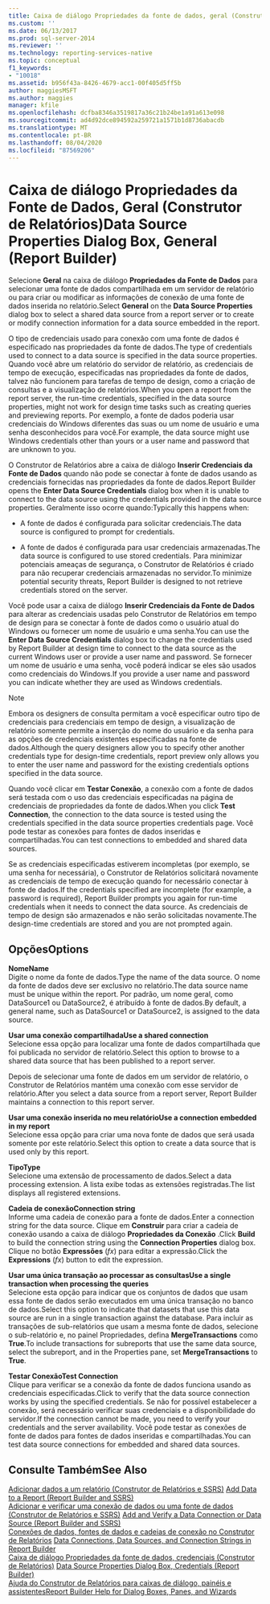 ```yaml
---
title: Caixa de diálogo Propriedades da fonte de dados, geral (Construtor de Relatórios) | Microsoft Docs
ms.custom: ''
ms.date: 06/13/2017
ms.prod: sql-server-2014
ms.reviewer: ''
ms.technology: reporting-services-native
ms.topic: conceptual
f1_keywords:
- "10018"
ms.assetid: b956f43a-8426-4679-acc1-00f405d5ff5b
author: maggiesMSFT
ms.author: maggies
manager: kfile
ms.openlocfilehash: dcfba8346a3519817a36c21b24be1a91a613e098
ms.sourcegitcommit: ad4d92dce894592a259721a1571b1d8736abacdb
ms.translationtype: MT
ms.contentlocale: pt-BR
ms.lasthandoff: 08/04/2020
ms.locfileid: "87569206"
---
```

# <a name="data-source-properties-dialog-box-general-report-builder"></a><span data-ttu-id="659e9-102">Caixa de diálogo Propriedades da Fonte de Dados, Geral (Construtor de Relatórios)</span><span class="sxs-lookup"><span data-stu-id="659e9-102">Data Source Properties Dialog Box, General (Report Builder)</span></span>
  <span data-ttu-id="659e9-103">Selecione **Geral** na caixa de diálogo **Propriedades da Fonte de Dados** para selecionar uma fonte de dados compartilhada em um servidor de relatório ou para criar ou modificar as informações de conexão de uma fonte de dados inserida no relatório.</span><span class="sxs-lookup"><span data-stu-id="659e9-103">Select **General** on the **Data Source Properties** dialog box to select a shared data source from a report server or to create or modify connection information for a data source embedded in the report.</span></span>  
  
 <span data-ttu-id="659e9-104">O tipo de credenciais usado para conexão com uma fonte de dados é especificado nas propriedades da fonte de dados.</span><span class="sxs-lookup"><span data-stu-id="659e9-104">The type of credentials used to connect to a data source is specified in the data source properties.</span></span> <span data-ttu-id="659e9-105">Quando você abre um relatório do servidor de relatório, as credenciais de tempo de execução, especificadas nas propriedades da fonte de dados, talvez não funcionem para tarefas de tempo de design, como a criação de consultas e a visualização de relatórios.</span><span class="sxs-lookup"><span data-stu-id="659e9-105">When you open a report from the report server, the run-time credentials, specified in the data source properties, might not work for design time tasks such as creating queries and previewing reports.</span></span> <span data-ttu-id="659e9-106">Por exemplo, a fonte de dados poderia usar credenciais do Windows diferentes das suas ou um nome de usuário e uma senha desconhecidos para você.</span><span class="sxs-lookup"><span data-stu-id="659e9-106">For example, the data source might use Windows credentials other than yours or a user name and password that are unknown to you.</span></span>  
  
 <span data-ttu-id="659e9-107">O Construtor de Relatórios abre a caixa de diálogo **Inserir Credenciais da Fonte de Dados** quando não pode se conectar à fonte de dados usando as credenciais fornecidas nas propriedades da fonte de dados.</span><span class="sxs-lookup"><span data-stu-id="659e9-107">Report Builder opens the **Enter Data Source Credentials** dialog box when it is unable to connect to the data source using the credentials provided in the data source properties.</span></span> <span data-ttu-id="659e9-108">Geralmente isso ocorre quando:</span><span class="sxs-lookup"><span data-stu-id="659e9-108">Typically this happens when:</span></span>  
  
-   <span data-ttu-id="659e9-109">A fonte de dados é configurada para solicitar credenciais.</span><span class="sxs-lookup"><span data-stu-id="659e9-109">The data source is configured to prompt for credentials.</span></span>  
  
-   <span data-ttu-id="659e9-110">A fonte de dados é configurada para usar credenciais armazenadas.</span><span class="sxs-lookup"><span data-stu-id="659e9-110">The data source is configured to use stored credentials.</span></span>  <span data-ttu-id="659e9-111">Para minimizar potenciais ameaças de segurança, o Construtor de Relatórios é criado para não recuperar credenciais armazenadas no servidor.</span><span class="sxs-lookup"><span data-stu-id="659e9-111">To minimize potential security threats, Report Builder is designed to not retrieve credentials stored on the server.</span></span>  
  
 <span data-ttu-id="659e9-112">Você pode usar a caixa de diálogo **Inserir Credenciais da Fonte de Dados** para alterar as credenciais usadas pelo Construtor de Relatórios em tempo de design para se conectar à fonte de dados como o usuário atual do Windows ou fornecer um nome de usuário e uma senha.</span><span class="sxs-lookup"><span data-stu-id="659e9-112">You can use the **Enter Data Source Credentials** dialog box to change the credentials used by Report Builder at design time to connect to the data source as the current Windows user or provide a user name and password.</span></span> <span data-ttu-id="659e9-113">Se fornecer um nome de usuário e uma senha, você poderá indicar se eles são usados como credenciais do Windows.</span><span class="sxs-lookup"><span data-stu-id="659e9-113">If you provide a user name and password you can indicate whether they are used as Windows credentials.</span></span>  
  
> [!NOTE]  
>  <span data-ttu-id="659e9-114">Embora os designers de consulta permitam a você especificar outro tipo de credenciais para credenciais em tempo de design, a visualização de relatório somente permite a inserção do nome do usuário e da senha para as opções de credenciais existentes especificadas na fonte de dados.</span><span class="sxs-lookup"><span data-stu-id="659e9-114">Although the query designers allow you to specify other another credentials type for design-time credentials, report preview only allows you to enter the user name and password for the existing credentials options specified in the data source.</span></span>  
  
 <span data-ttu-id="659e9-115">Quando você clicar em **Testar Conexão**, a conexão com a fonte de dados será testada com o uso das credenciais especificadas na página de credenciais de propriedades da fonte de dados.</span><span class="sxs-lookup"><span data-stu-id="659e9-115">When you click **Test Connection**, the connection to the data source is tested using the credentials specified in the data source properties credentials page.</span></span> <span data-ttu-id="659e9-116">Você pode testar as conexões para fontes de dados inseridas e compartilhadas.</span><span class="sxs-lookup"><span data-stu-id="659e9-116">You can test connections to embedded and shared data sources.</span></span>  
  
 <span data-ttu-id="659e9-117">Se as credenciais especificadas estiverem incompletas (por exemplo, se uma senha for necessária), o Construtor de Relatórios solicitará novamente as credenciais de tempo de execução quando for necessário conectar à fonte de dados.</span><span class="sxs-lookup"><span data-stu-id="659e9-117">If the credentials specified are incomplete (for example, a password is required), Report Builder prompts you again for run-time credentials when it needs to connect the data source.</span></span> <span data-ttu-id="659e9-118">As credenciais de tempo de design são armazenados e não serão solicitadas novamente.</span><span class="sxs-lookup"><span data-stu-id="659e9-118">The design-time credentials are stored and you are not prompted again.</span></span>  
  
## <a name="options"></a><span data-ttu-id="659e9-119">Opções</span><span class="sxs-lookup"><span data-stu-id="659e9-119">Options</span></span>  
 <span data-ttu-id="659e9-120">**Nome**</span><span class="sxs-lookup"><span data-stu-id="659e9-120">**Name**</span></span>  
 <span data-ttu-id="659e9-121">Digite o nome da fonte de dados.</span><span class="sxs-lookup"><span data-stu-id="659e9-121">Type the name of the data source.</span></span> <span data-ttu-id="659e9-122">O nome da fonte de dados deve ser exclusivo no relatório.</span><span class="sxs-lookup"><span data-stu-id="659e9-122">The data source name must be unique within the report.</span></span> <span data-ttu-id="659e9-123">Por padrão, um nome geral, como DataSource1 ou DataSource2, é atribuído à fonte de dados.</span><span class="sxs-lookup"><span data-stu-id="659e9-123">By default, a general name, such as DataSource1 or DataSource2, is assigned to the data source.</span></span>  
  
 <span data-ttu-id="659e9-124">**Usar uma conexão compartilhada**</span><span class="sxs-lookup"><span data-stu-id="659e9-124">**Use a shared connection**</span></span>  
 <span data-ttu-id="659e9-125">Selecione essa opção para localizar uma fonte de dados compartilhada que foi publicada no servidor de relatório.</span><span class="sxs-lookup"><span data-stu-id="659e9-125">Select this option to browse to a shared data source that has been published to a report server.</span></span>  
  
 <span data-ttu-id="659e9-126">Depois de selecionar uma fonte de dados em um servidor de relatório, o Construtor de Relatórios mantém uma conexão com esse servidor de relatório.</span><span class="sxs-lookup"><span data-stu-id="659e9-126">After you select a data source from a report server, Report Builder maintains a connection to this report server.</span></span>  
  
 <span data-ttu-id="659e9-127">**Usar uma conexão inserida no meu relatório**</span><span class="sxs-lookup"><span data-stu-id="659e9-127">**Use a connection embedded in my report**</span></span>  
 <span data-ttu-id="659e9-128">Selecione essa opção para criar uma nova fonte de dados que será usada somente por este relatório.</span><span class="sxs-lookup"><span data-stu-id="659e9-128">Select this option to create a data source that is used only by this report.</span></span>  
  
 <span data-ttu-id="659e9-129">**Tipo**</span><span class="sxs-lookup"><span data-stu-id="659e9-129">**Type**</span></span>  
 <span data-ttu-id="659e9-130">Selecione uma extensão de processamento de dados.</span><span class="sxs-lookup"><span data-stu-id="659e9-130">Select a data processing extension.</span></span> <span data-ttu-id="659e9-131">A lista exibe todas as extensões registradas.</span><span class="sxs-lookup"><span data-stu-id="659e9-131">The list displays all registered extensions.</span></span>  
  
 <span data-ttu-id="659e9-132">**Cadeia de conexão**</span><span class="sxs-lookup"><span data-stu-id="659e9-132">**Connection string**</span></span>  
 <span data-ttu-id="659e9-133">Informe uma cadeia de conexão para a fonte de dados.</span><span class="sxs-lookup"><span data-stu-id="659e9-133">Enter a connection string for the data source.</span></span> <span data-ttu-id="659e9-134">Clique em **Construir** para criar a cadeia de conexão usando a caixa de diálogo **Propriedades da Conexão** .</span><span class="sxs-lookup"><span data-stu-id="659e9-134">Click **Build** to build the connection string using the **Connection Properties** dialog box.</span></span> <span data-ttu-id="659e9-135">Clique no botão **Expressões** (*fx*) para editar a expressão.</span><span class="sxs-lookup"><span data-stu-id="659e9-135">Click the **Expressions** (*fx*) button to edit the expression.</span></span>  
  
 <span data-ttu-id="659e9-136">**Usar uma única transação ao processar as consultas**</span><span class="sxs-lookup"><span data-stu-id="659e9-136">**Use a single transaction when processing the queries**</span></span>  
 <span data-ttu-id="659e9-137">Selecione esta opção para indicar que os conjuntos de dados que usam essa fonte de dados serão executados em uma única transação no banco de dados.</span><span class="sxs-lookup"><span data-stu-id="659e9-137">Select this option to indicate that datasets that use this data source are run in a single transaction against the database.</span></span> <span data-ttu-id="659e9-138">Para incluir as transações de sub-relatórios que usam a mesma fonte de dados, selecione o sub-relatório e, no painel Propriedades, defina **MergeTransactions** como **True**.</span><span class="sxs-lookup"><span data-stu-id="659e9-138">To include transactions for subreports that use the same data source, select the subreport, and in the Properties pane, set **MergeTransactions** to **True**.</span></span>  
  
 <span data-ttu-id="659e9-139">**Testar Conexão**</span><span class="sxs-lookup"><span data-stu-id="659e9-139">**Test Connection**</span></span>  
 <span data-ttu-id="659e9-140">Clique para verificar se a conexão da fonte de dados funciona usando as credenciais especificadas.</span><span class="sxs-lookup"><span data-stu-id="659e9-140">Click to verify that the data source connection works by using the specified credentials.</span></span> <span data-ttu-id="659e9-141">Se não for possível estabelecer a conexão, será necessário verificar suas credenciais e a disponibilidade do servidor.</span><span class="sxs-lookup"><span data-stu-id="659e9-141">If the connection cannot be made, you need to verify your credentials and the server availability.</span></span> <span data-ttu-id="659e9-142">Você pode testar as conexões de fonte de dados para fontes de dados inseridas e compartilhadas.</span><span class="sxs-lookup"><span data-stu-id="659e9-142">You can test data source connections for embedded and shared data sources.</span></span>  
  
## <a name="see-also"></a><span data-ttu-id="659e9-143">Consulte Também</span><span class="sxs-lookup"><span data-stu-id="659e9-143">See Also</span></span>  
 <span data-ttu-id="659e9-144">[Adicionar dados a um relatório &#40;Construtor de Relatórios e SSRS&#41;](report-data/report-datasets-ssrs.md) </span><span class="sxs-lookup"><span data-stu-id="659e9-144">[Add Data to a Report &#40;Report Builder and SSRS&#41;](report-data/report-datasets-ssrs.md) </span></span>  
 <span data-ttu-id="659e9-145">[Adicionar e verificar uma conexão de dados ou uma fonte de dados &#40;Construtor de Relatórios e SSRS&#41;](report-data/add-and-verify-a-data-connection-report-builder-and-ssrs.md) </span><span class="sxs-lookup"><span data-stu-id="659e9-145">[Add and Verify a Data Connection or Data Source &#40;Report Builder and SSRS&#41;](report-data/add-and-verify-a-data-connection-report-builder-and-ssrs.md) </span></span>  
 <span data-ttu-id="659e9-146">[Conexões de dados, fontes de dados e cadeias de conexão no Construtor de Relatórios](../../2014/reporting-services/data-connections-data-sources-and-connection-strings-in-report-builder.md) </span><span class="sxs-lookup"><span data-stu-id="659e9-146">[Data Connections, Data Sources, and Connection Strings in Report Builder](../../2014/reporting-services/data-connections-data-sources-and-connection-strings-in-report-builder.md) </span></span>  
 <span data-ttu-id="659e9-147">[Caixa de diálogo Propriedades da fonte de dados, credenciais &#40;Construtor de Relatórios&#41;](../../2014/reporting-services/data-source-properties-dialog-box-credentials-report-builder.md) </span><span class="sxs-lookup"><span data-stu-id="659e9-147">[Data Source Properties Dialog Box, Credentials &#40;Report Builder&#41;](../../2014/reporting-services/data-source-properties-dialog-box-credentials-report-builder.md) </span></span>  
 [<span data-ttu-id="659e9-148">Ajuda do Construtor de Relatórios para caixas de diálogo, painéis e assistentes</span><span class="sxs-lookup"><span data-stu-id="659e9-148">Report Builder Help for Dialog Boxes, Panes, and Wizards</span></span>](../../2014/reporting-services/report-builder-help-for-dialog-boxes-panes-and-wizards.md)  
  
  
